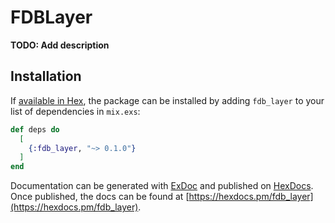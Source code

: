 # FDBLayer

**TODO: Add description**

## Installation

If [available in Hex](https://hex.pm/docs/publish), the package can be installed
by adding `fdb_layer` to your list of dependencies in `mix.exs`:

```elixir
def deps do
  [
    {:fdb_layer, "~> 0.1.0"}
  ]
end
```

Documentation can be generated with [ExDoc](https://github.com/elixir-lang/ex_doc)
and published on [HexDocs](https://hexdocs.pm). Once published, the docs can
be found at [https://hexdocs.pm/fdb_layer](https://hexdocs.pm/fdb_layer).


